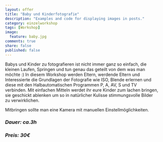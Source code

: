 ```yaml
---
layout: offer
title: "Baby und Kinderfotografie"
description: "Examples and code for displaying images in posts."
category: einzelworkshop
tags: [Workshop]
image:
  feature: baby.jpg
comments: true
share: false
published: false
---
```



Babys und Kinder zu fotografieren ist nicht immer ganz so einfach, die kleinen Laufen, Springen und tun genau das geteilt von dem was man möchte :)
In diesem Workshop werden Eltern, werdende Eltern und Interessierte die Grundlagen der Fotografie wie ISO, Blende erlernen und diese mit den Halbautomatischen Programmen P, A, AV, S und TV verbinden. Mit einfachen Mitteln werdet ihr eure Kinder zum lachen bringen, sie geschickt ablenken um so in natürlicher Kulisse stimmungsvolle Bilder zu verwirklichen.


Mitbringen sollte man eine Kamera mit manuellen Einstellmöglichkeiten. 


### *Dauer: ca.3h*

### *Preis: 30€*
